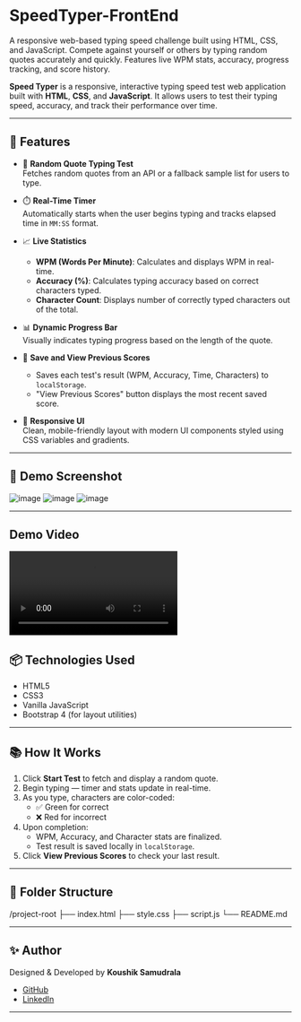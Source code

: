# SpeedTyper-FrontEnd
A responsive web-based typing speed challenge built using HTML, CSS, and JavaScript. Compete against yourself or others by typing random quotes accurately and quickly. Features live WPM stats, accuracy, progress tracking, and score history.

**Speed Typer** is a responsive, interactive typing speed test web application built with **HTML**, **CSS**, and **JavaScript**. It allows users to test their typing speed, accuracy, and track their performance over time.

---

## 🚀 Features

- 🎯 **Random Quote Typing Test**  
  Fetches random quotes from an API or a fallback sample list for users to type.

- ⏱️ **Real-Time Timer**  
  Automatically starts when the user begins typing and tracks elapsed time in `MM:SS` format.

- 📈 **Live Statistics**  
  - **WPM (Words Per Minute)**: Calculates and displays WPM in real-time.  
  - **Accuracy (%)**: Calculates typing accuracy based on correct characters typed.  
  - **Character Count**: Displays number of correctly typed characters out of the total.

- 📊 **Dynamic Progress Bar**  
  Visually indicates typing progress based on the length of the quote.

- 📝 **Save and View Previous Scores**  
  - Saves each test's result (WPM, Accuracy, Time, Characters) to `localStorage`.
  - "View Previous Scores" button displays the most recent saved score.

- 🎨 **Responsive UI**  
  Clean, mobile-friendly layout with modern UI components styled using CSS variables and gradients.

---

## 📸 Demo Screenshot

![image](https://github.com/user-attachments/assets/d8218efe-1c17-4f8c-8e8a-50fe69e262b7)
![image](https://github.com/user-attachments/assets/3f1c7c79-a22c-4b9a-806d-a90b0de12f3a)
![image](https://github.com/user-attachments/assets/be82923d-4b7c-488e-80a5-a42f31228d24)

---
##  Demo Video
![video](video.mp4)
## 📦 Technologies Used

- HTML5  
- CSS3  
- Vanilla JavaScript  
- Bootstrap 4 (for layout utilities)

---

## 📚 How It Works

1. Click **Start Test** to fetch and display a random quote.
2. Begin typing — timer and stats update in real-time.
3. As you type, characters are color-coded:
   - ✅ Green for correct
   - ❌ Red for incorrect
4. Upon completion:
   - WPM, Accuracy, and Character stats are finalized.
   - Test result is saved locally in `localStorage`.
5. Click **View Previous Scores** to check your last result.

---

## 📁 Folder Structure
/project-root
├── index.html
├── style.css
├── script.js
└── README.md

---
## ✨ Author

Designed & Developed by **Koushik Samudrala**

- [GitHub](https://github.com/Koushik-26-09)
- [LinkedIn](https://linkedin.com/in/koushik26)

---
